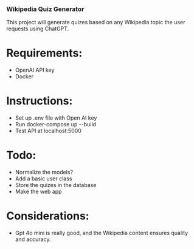 ### Wikipedia Quiz Generator

This project will generate quizes based on any Wikipedia topic the user requests using ChatGPT.

# Requirements:
- OpenAI API key
- Docker

# Instructions:
- Set up .env file with Open AI key
- Run docker-compose up --build
- Test API at localhost:5000

# Todo:
- Normalize the models?
- Add a basic user class
- Store the quizes in the database
- Make the web app

# Considerations:
 - Gpt 4o mini is really good, and the Wikipedia content ensures quality and accuracy.